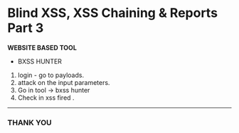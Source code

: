 # Blind XSS, XSS Chaining & Reports Part 3

**WEBSITE BASED TOOL**
- BXSS HUNTER
1. login - go to payloads.
2. attack on the input parameters.
3. Go in tool -> bxss hunter 
4. Check in xss fired .
---
### THANK YOU 